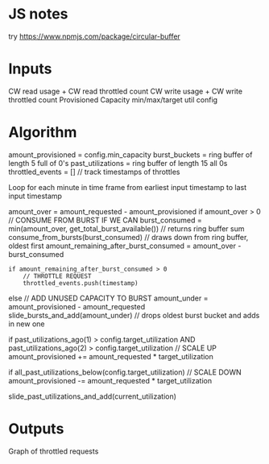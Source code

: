 # JS notes
try https://www.npmjs.com/package/circular-buffer 

# Inputs
CW read usage + CW read throttled count
CW write usage + CW write throttled count
Provisioned Capacity min/max/target util config



# Algorithm

amount_provisioned = config.min_capacity
burst_buckets = ring buffer of length 5 full of 0's
past_utilizations = ring buffer of length 15 all 0s
throttled_events = [] // track timestamps of throttles

Loop for each minute in time frame from earliest input timestamp to last input timestamp

amount_over = amount_requested - amount_provisioned
if amount_over > 0
    // CONSUME FROM BURST IF WE CAN
	burst_consumed = min(amount_over, get_total_burst_available()) // returns ring buffer sum
    consume_from_bursts(burst_consumed) // draws down from ring buffer, oldest first
    amount_remaining_after_burst_consumed = amount_over - burst_consumed

    if amount_remaining_after_burst_consumed > 0
        // THROTTLE REQUEST
        throttled_events.push(timestamp)
else
    // ADD UNUSED CAPACITY TO BURST
	amount_under = amount_provisioned - amount_requested
    slide_bursts_and_add(amount_under) // drops oldest burst bucket and adds in new one

if past_utilizations_ago(1) > config.target_utilization AND past_utilizations_ago(2) > config.target_utilization
    // SCALE UP
    amount_provisioned += amount_requested * target_utilization

if all_past_utilizations_below(config.target_utilization)
    // SCALE DOWN
    amount_provisioned -= amount_requested * target_utilization 

slide_past_utilizations_and_add(current_utilization)


# Outputs
Graph of throttled requests
